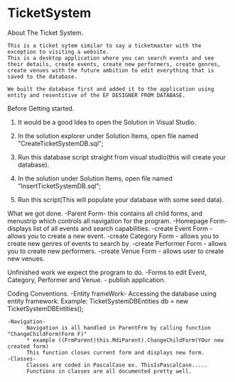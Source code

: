 # TicketSystem
About The Ticket System.

    This is a ticket sytem similar to say a ticketmaster with the exception to visiting a website.
    This is a desktop application where you can search events and see their details, create events, create new performers, create genres,
    create venues with the future ambition to edit everything that is saved to the database.
    
    We built the database first and added it to the application using entity and resentitive of the EF DESIGNER FROM DATABASE. 
 
Before Getting started.
   1) It would be a good Idea to open the Solution in Visual Studio.
   2) In the solution explorer under Solution Items, open file named "CreateTicketSystemDB.sql";
   3) Run this database script straight from visual studio(this will create your database).
   
   4) In the solution under Solution Items, open file named "InsertTicketSystemDB.sql";
   5) Run this script(This will populate your database with some seed data).
   
What we got done.
    -Parent Form- this contains all child forms, and menustrip which controls all navigation for the program.
    -Homepage Form-displays list of all events and search capabilities.
    -create Event Form - allows you to create a new event.
    -create Category Form - allows you to create new genres of events to search by.
    -create Performer Form - allows you to create new performers.
    -create Venue Form -  allows user to create new venues.
    
Unfinished work we expect the program to do.
    -Forms to edit Event, Category, Performer and Venue.
    - publish application.
    
Coding Conventions.
    -Entity frameWork- 
          Accessing the database using entity framework.
      Example: TicketSystemDBEntities db = new TicketSystemDBEntities();
    
    -Navigation-
          Navigation is all handled in ParentFrm by calling function "ChangeChildForm(Form F)"
          * example ((FrmParent)this.MdiParent).ChangeChildForm(YOur new created form)
          This function closes current form and displays new form.
    -Classes-
          Classes are coded in PascalCase ex. ThisIsPascalCase.....
          Functions in classes are all documented pretty well.
